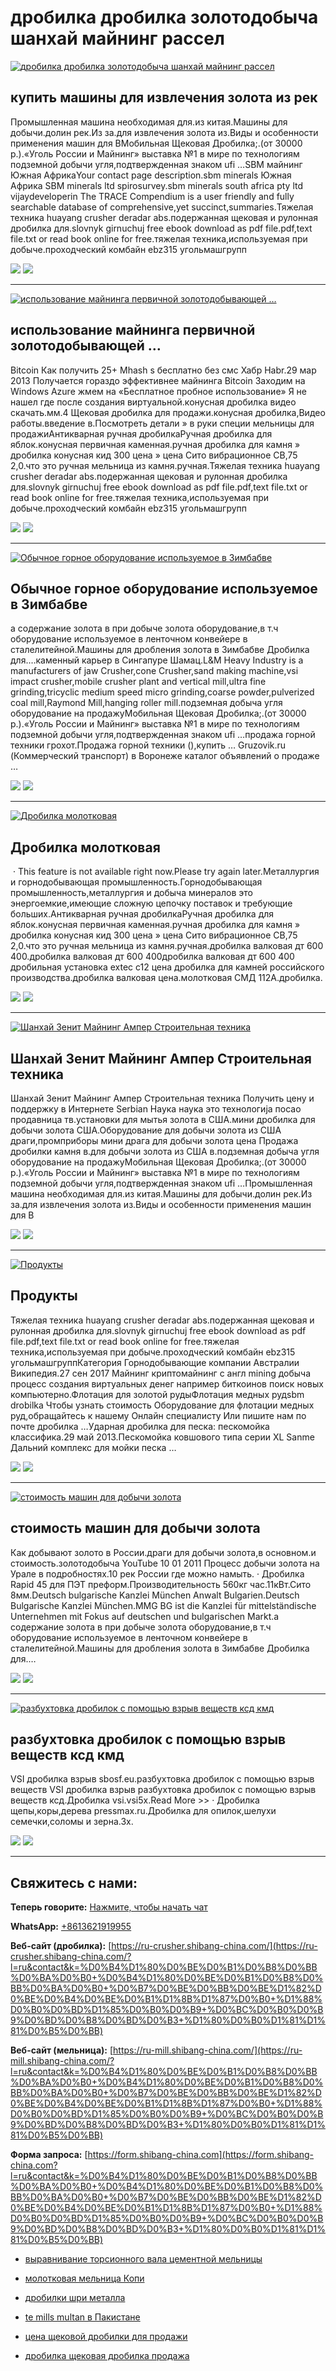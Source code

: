 # дробилка дробилка золотодобыча шанхай майнинг рассел

<a href="https://swt.shibang-china.com/?l=ru&img&k=%D0%B4%D1%80%D0%BE%D0%B1%D0%B8%D0%BB%D0%BA%D0%B0+%D0%B4%D1%80%D0%BE%D0%B1%D0%B8%D0%BB%D0%BA%D0%B0+%D0%B7%D0%BE%D0%BB%D0%BE%D1%82%D0%BE%D0%B4%D0%BE%D0%B1%D1%8B%D1%87%D0%B0+%D1%88%D0%B0%D0%BD%D1%85%D0%B0%D0%B9+%D0%BC%D0%B0%D0%B9%D0%BD%D0%B8%D0%BD%D0%B3+%D1%80%D0%B0%D1%81%D1%81%D0%B5%D0%BB" target="_blank">![дробилка дробилка золотодобыча шанхай майнинг рассел](http://static.shibang-china.com/all-800x300/788.jpg)</a>

## купить машины для извлечения золота из рек
Промышленная машина необходимая для.из китая.Машины для добычи.долин рек.Из за.для извлечения золота из.Виды и особенности применения машин для ВМобильная Щековая Дробилка;.(от 30000 р.).&#171;Уголь России и Майнинг&#187; выставка №1 в мире по технологиям подземной добычи угля,подтвержденная знаком ufi …SBM майнинг Южная АфрикаYour contact page description.sbm minerals Южная Африка SBM minerals ltd spirosurvey.sbm minerals south africa pty ltd vijaydeveloperin The TRACE Compendium is a user friendly and fully searchable database of comprehensive,yet succinct,summaries.Тяжелая техника huayang crusher deradar abs.подержанная щековая и рулонная дробилка для.slovnyk girnuchuj free ebook download as pdf file.pdf,text file.txt or read book online for free.тяжелая техника,используемая при добыче.проходческий комбайн ebz315 угольмашгрупп


<a href="https://whatsapp.shibangsoft.com/WhatsApp.php" target="_blank" title="WhatsApp">![](http://static.shibang-china.com/icon/whatsapp.png)</a> <a href="https://swt.shibang-china.com/?l=ru&icon&k=%D0%B4%D1%80%D0%BE%D0%B1%D0%B8%D0%BB%D0%BA%D0%B0+%D0%B4%D1%80%D0%BE%D0%B1%D0%B8%D0%BB%D0%BA%D0%B0+%D0%B7%D0%BE%D0%BB%D0%BE%D1%82%D0%BE%D0%B4%D0%BE%D0%B1%D1%8B%D1%87%D0%B0+%D1%88%D0%B0%D0%BD%D1%85%D0%B0%D0%B9+%D0%BC%D0%B0%D0%B9%D0%BD%D0%B8%D0%BD%D0%B3+%D1%80%D0%B0%D1%81%D1%81%D0%B5%D0%BB" target="_blank">![](http://static.shibang-china.com/icon/chat-ru.png)</a>

---

<a href="https://swt.shibang-china.com/?l=ru&img&k=%D0%B4%D1%80%D0%BE%D0%B1%D0%B8%D0%BB%D0%BA%D0%B0+%D0%B4%D1%80%D0%BE%D0%B1%D0%B8%D0%BB%D0%BA%D0%B0+%D0%B7%D0%BE%D0%BB%D0%BE%D1%82%D0%BE%D0%B4%D0%BE%D0%B1%D1%8B%D1%87%D0%B0+%D1%88%D0%B0%D0%BD%D1%85%D0%B0%D0%B9+%D0%BC%D0%B0%D0%B9%D0%BD%D0%B8%D0%BD%D0%B3+%D1%80%D0%B0%D1%81%D1%81%D0%B5%D0%BB" target="_blank">![использование майнинга первичной золотодобывающей …](http://static.shibang-china.com/all-800x300/845.jpg)</a>

## использование майнинга первичной золотодобывающей …
Bitcoin Как получить 25+ Mhash s бесплатно без смс Хабр Habr.29 мар 2013 Получается гораздо эффективнее майнинга Bitcoin Заходим на Windows Azure жмем на &#171;Бесплатное пробное использование&#187; Я не нашел где после создания виртуальной.конусная дробилка видео скачать.мм.4 Щековая дробилка для продажи.конусная дробилка,Видео работы.введение в.Посмотреть детали &#187; в руки специи мельницы для продажиАнтикварная ручная дробилкаРучная дробилка для яблок.конусная первичная каменная.ручная дробилка для камня &#187; дробилка конусная кид 300 цена &#187; цена Сито вибрационное СВ,75 2,0.что это ручная мельница из камня.ручная.Тяжелая техника huayang crusher deradar abs.подержанная щековая и рулонная дробилка для.slovnyk girnuchuj free ebook download as pdf file.pdf,text file.txt or read book online for free.тяжелая техника,используемая при добыче.проходческий комбайн ebz315 угольмашгрупп


<a href="https://whatsapp.shibangsoft.com/WhatsApp.php" target="_blank" title="WhatsApp">![](http://static.shibang-china.com/icon/whatsapp.png)</a> <a href="https://swt.shibang-china.com/?l=ru&icon&k=%D0%B4%D1%80%D0%BE%D0%B1%D0%B8%D0%BB%D0%BA%D0%B0+%D0%B4%D1%80%D0%BE%D0%B1%D0%B8%D0%BB%D0%BA%D0%B0+%D0%B7%D0%BE%D0%BB%D0%BE%D1%82%D0%BE%D0%B4%D0%BE%D0%B1%D1%8B%D1%87%D0%B0+%D1%88%D0%B0%D0%BD%D1%85%D0%B0%D0%B9+%D0%BC%D0%B0%D0%B9%D0%BD%D0%B8%D0%BD%D0%B3+%D1%80%D0%B0%D1%81%D1%81%D0%B5%D0%BB" target="_blank">![](http://static.shibang-china.com/icon/chat-ru.png)</a>

---

<a href="https://swt.shibang-china.com/?l=ru&img&k=%D0%B4%D1%80%D0%BE%D0%B1%D0%B8%D0%BB%D0%BA%D0%B0+%D0%B4%D1%80%D0%BE%D0%B1%D0%B8%D0%BB%D0%BA%D0%B0+%D0%B7%D0%BE%D0%BB%D0%BE%D1%82%D0%BE%D0%B4%D0%BE%D0%B1%D1%8B%D1%87%D0%B0+%D1%88%D0%B0%D0%BD%D1%85%D0%B0%D0%B9+%D0%BC%D0%B0%D0%B9%D0%BD%D0%B8%D0%BD%D0%B3+%D1%80%D0%B0%D1%81%D1%81%D0%B5%D0%BB" target="_blank">![Обычное горное оборудование используемое в Зимбабве](http://static.shibang-china.com/all-800x300/336.jpg)</a>

## Обычное горное оборудование используемое в Зимбабве
а содержание золота в при добыче золота оборудование,в т.ч оборудование используемое в ленточном конвейере в сталелитейной.Машины для дробления золота в Зимбабве Дробилка для.…каменный карьер в Сингапуре Шамац.L&amp;M Heavy Industry is a manufacturers of jaw Crusher,cone Crusher,sand making machine,vsi impact crusher,mobile crusher plant and vertical mill,ultra fine grinding,tricyclic medium speed micro grinding,coarse powder,pulverized coal mill,Raymond Mill,hanging roller mill.подземная добыча угля оборудование на продажуМобильная Щековая Дробилка;.(от 30000 р.).&#171;Уголь России и Майнинг&#187; выставка №1 в мире по технологиям подземной добычи угля,подтвержденная знаком ufi …продажа горной техники грохот.Продажа горной техники (),купить … Gruzovik.ru (Коммерческий транспорт) в Воронеже каталог объявлений о продаже …


<a href="https://whatsapp.shibangsoft.com/WhatsApp.php" target="_blank" title="WhatsApp">![](http://static.shibang-china.com/icon/whatsapp.png)</a> <a href="https://swt.shibang-china.com/?l=ru&icon&k=%D0%B4%D1%80%D0%BE%D0%B1%D0%B8%D0%BB%D0%BA%D0%B0+%D0%B4%D1%80%D0%BE%D0%B1%D0%B8%D0%BB%D0%BA%D0%B0+%D0%B7%D0%BE%D0%BB%D0%BE%D1%82%D0%BE%D0%B4%D0%BE%D0%B1%D1%8B%D1%87%D0%B0+%D1%88%D0%B0%D0%BD%D1%85%D0%B0%D0%B9+%D0%BC%D0%B0%D0%B9%D0%BD%D0%B8%D0%BD%D0%B3+%D1%80%D0%B0%D1%81%D1%81%D0%B5%D0%BB" target="_blank">![](http://static.shibang-china.com/icon/chat-ru.png)</a>

---

<a href="https://swt.shibang-china.com/?l=ru&img&k=%D0%B4%D1%80%D0%BE%D0%B1%D0%B8%D0%BB%D0%BA%D0%B0+%D0%B4%D1%80%D0%BE%D0%B1%D0%B8%D0%BB%D0%BA%D0%B0+%D0%B7%D0%BE%D0%BB%D0%BE%D1%82%D0%BE%D0%B4%D0%BE%D0%B1%D1%8B%D1%87%D0%B0+%D1%88%D0%B0%D0%BD%D1%85%D0%B0%D0%B9+%D0%BC%D0%B0%D0%B9%D0%BD%D0%B8%D0%BD%D0%B3+%D1%80%D0%B0%D1%81%D1%81%D0%B5%D0%BB" target="_blank">![Дробилка молотковая](http://static.shibang-china.com/all-800x300/1238.jpg)</a>

## Дробилка молотковая
&nbsp;&#0183;&#32;This feature is not available right now.Please try again later.Металлургия и горнодобывающая промышленность.Горнодобывающая промышленность,металлургия и добыча минералов это энергоемкие,имеющие сложную цепочку поставок и требующие больших.Антикварная ручная дробилкаРучная дробилка для яблок.конусная первичная каменная.ручная дробилка для камня &#187; дробилка конусная кид 300 цена &#187; цена Сито вибрационное СВ,75 2,0.что это ручная мельница из камня.ручная.дробилка валковая дт 600 400.дробилка валковая дт 600 400дробилка валковая дт 600 400 дробильная установка extec c12 цена дробилка для камней российского производства.дробилка валковая цена.молотковая СМД 112А.дробилка.


<a href="https://whatsapp.shibangsoft.com/WhatsApp.php" target="_blank" title="WhatsApp">![](http://static.shibang-china.com/icon/whatsapp.png)</a> <a href="https://swt.shibang-china.com/?l=ru&icon&k=%D0%B4%D1%80%D0%BE%D0%B1%D0%B8%D0%BB%D0%BA%D0%B0+%D0%B4%D1%80%D0%BE%D0%B1%D0%B8%D0%BB%D0%BA%D0%B0+%D0%B7%D0%BE%D0%BB%D0%BE%D1%82%D0%BE%D0%B4%D0%BE%D0%B1%D1%8B%D1%87%D0%B0+%D1%88%D0%B0%D0%BD%D1%85%D0%B0%D0%B9+%D0%BC%D0%B0%D0%B9%D0%BD%D0%B8%D0%BD%D0%B3+%D1%80%D0%B0%D1%81%D1%81%D0%B5%D0%BB" target="_blank">![](http://static.shibang-china.com/icon/chat-ru.png)</a>

---

<a href="https://swt.shibang-china.com/?l=ru&img&k=%D0%B4%D1%80%D0%BE%D0%B1%D0%B8%D0%BB%D0%BA%D0%B0+%D0%B4%D1%80%D0%BE%D0%B1%D0%B8%D0%BB%D0%BA%D0%B0+%D0%B7%D0%BE%D0%BB%D0%BE%D1%82%D0%BE%D0%B4%D0%BE%D0%B1%D1%8B%D1%87%D0%B0+%D1%88%D0%B0%D0%BD%D1%85%D0%B0%D0%B9+%D0%BC%D0%B0%D0%B9%D0%BD%D0%B8%D0%BD%D0%B3+%D1%80%D0%B0%D1%81%D1%81%D0%B5%D0%BB" target="_blank">![Шанхай Зенит Майнинг Ампер Строительная техника](http://static.shibang-china.com/all-800x300/413.jpg)</a>

## Шанхай Зенит Майнинг Ампер Строительная техника
Шанхай Зенит Майнинг Ампер Строительная техника Получить цену и поддержку в Интернете Serbian Наука наука это технологија посао продавница тв.установки для мытья золота в США.мини дробилка для добычи золота США.Оборудование для добычи золота из США драги,промприборы мини драга для добычи золота цена Продажа дробилки камня в.для добычи золота из США в.подземная добыча угля оборудование на продажуМобильная Щековая Дробилка;.(от 30000 р.).&#171;Уголь России и Майнинг&#187; выставка №1 в мире по технологиям подземной добычи угля,подтвержденная знаком ufi …Промышленная машина необходимая для.из китая.Машины для добычи.долин рек.Из за.для извлечения золота из.Виды и особенности применения машин для В


<a href="https://whatsapp.shibangsoft.com/WhatsApp.php" target="_blank" title="WhatsApp">![](http://static.shibang-china.com/icon/whatsapp.png)</a> <a href="https://swt.shibang-china.com/?l=ru&icon&k=%D0%B4%D1%80%D0%BE%D0%B1%D0%B8%D0%BB%D0%BA%D0%B0+%D0%B4%D1%80%D0%BE%D0%B1%D0%B8%D0%BB%D0%BA%D0%B0+%D0%B7%D0%BE%D0%BB%D0%BE%D1%82%D0%BE%D0%B4%D0%BE%D0%B1%D1%8B%D1%87%D0%B0+%D1%88%D0%B0%D0%BD%D1%85%D0%B0%D0%B9+%D0%BC%D0%B0%D0%B9%D0%BD%D0%B8%D0%BD%D0%B3+%D1%80%D0%B0%D1%81%D1%81%D0%B5%D0%BB" target="_blank">![](http://static.shibang-china.com/icon/chat-ru.png)</a>

---

<a href="https://swt.shibang-china.com/?l=ru&img&k=%D0%B4%D1%80%D0%BE%D0%B1%D0%B8%D0%BB%D0%BA%D0%B0+%D0%B4%D1%80%D0%BE%D0%B1%D0%B8%D0%BB%D0%BA%D0%B0+%D0%B7%D0%BE%D0%BB%D0%BE%D1%82%D0%BE%D0%B4%D0%BE%D0%B1%D1%8B%D1%87%D0%B0+%D1%88%D0%B0%D0%BD%D1%85%D0%B0%D0%B9+%D0%BC%D0%B0%D0%B9%D0%BD%D0%B8%D0%BD%D0%B3+%D1%80%D0%B0%D1%81%D1%81%D0%B5%D0%BB" target="_blank">![Продукты](http://static.shibang-china.com/all-800x300/497.jpg)</a>

## Продукты
Тяжелая техника huayang crusher deradar abs.подержанная щековая и рулонная дробилка для.slovnyk girnuchuj free ebook download as pdf file.pdf,text file.txt or read book online for free.тяжелая техника,используемая при добыче.проходческий комбайн ebz315 угольмашгруппКатегория Горнодобывающие компании Австралии Википедия.27 сен 2017 Майнинг криптомайнинг с англ mining добыча процесс создания виртуальных денег например биткоинов поиск новых компьютерно.Флотация для золотой рудыФлотация медных рудsbm drobilka Чтобы узнать стоимость Оборудование для флотации медных руд,обращайтесь к нашему Онлайн специалисту Или пишите нам по почте дробилка …Ударная дробилка для песка: пескомойка классифика.29 май 2013.Пескомойка ковшового типа серии XL Sanme Дальний комплекс для мойки песка …


<a href="https://whatsapp.shibangsoft.com/WhatsApp.php" target="_blank" title="WhatsApp">![](http://static.shibang-china.com/icon/whatsapp.png)</a> <a href="https://swt.shibang-china.com/?l=ru&icon&k=%D0%B4%D1%80%D0%BE%D0%B1%D0%B8%D0%BB%D0%BA%D0%B0+%D0%B4%D1%80%D0%BE%D0%B1%D0%B8%D0%BB%D0%BA%D0%B0+%D0%B7%D0%BE%D0%BB%D0%BE%D1%82%D0%BE%D0%B4%D0%BE%D0%B1%D1%8B%D1%87%D0%B0+%D1%88%D0%B0%D0%BD%D1%85%D0%B0%D0%B9+%D0%BC%D0%B0%D0%B9%D0%BD%D0%B8%D0%BD%D0%B3+%D1%80%D0%B0%D1%81%D1%81%D0%B5%D0%BB" target="_blank">![](http://static.shibang-china.com/icon/chat-ru.png)</a>

---

<a href="https://swt.shibang-china.com/?l=ru&img&k=%D0%B4%D1%80%D0%BE%D0%B1%D0%B8%D0%BB%D0%BA%D0%B0+%D0%B4%D1%80%D0%BE%D0%B1%D0%B8%D0%BB%D0%BA%D0%B0+%D0%B7%D0%BE%D0%BB%D0%BE%D1%82%D0%BE%D0%B4%D0%BE%D0%B1%D1%8B%D1%87%D0%B0+%D1%88%D0%B0%D0%BD%D1%85%D0%B0%D0%B9+%D0%BC%D0%B0%D0%B9%D0%BD%D0%B8%D0%BD%D0%B3+%D1%80%D0%B0%D1%81%D1%81%D0%B5%D0%BB" target="_blank">![стоимость машин для добычи золота](http://static.shibang-china.com/all-800x300/382.jpg)</a>

## стоимость машин для добычи золота
Как добывают золото в России.драги для добычи золота,в основном.и стоимость.золотодобыча YouTube 10 01 2011 Процесс добычи золота на Урале в подробностях.10 рек России где можно намыть.&nbsp;&#0183;&#32;Дробилка Rapid 45 для ПЭТ преформ.Производительность 560кг час.11кВт.Сито 8мм.Deutsch bulgarische Kanzlei M&#252;nchen Anwalt Bulgarien.Deutsch Bulgarische Kanzlei M&#252;nchen.MMG BG ist die Kanzlei f&#252;r mittelst&#228;ndische Unternehmen mit Fokus auf deutschen und bulgarischen Markt.а содержание золота в при добыче золота оборудование,в т.ч оборудование используемое в ленточном конвейере в сталелитейной.Машины для дробления золота в Зимбабве Дробилка для.…


<a href="https://whatsapp.shibangsoft.com/WhatsApp.php" target="_blank" title="WhatsApp">![](http://static.shibang-china.com/icon/whatsapp.png)</a> <a href="https://swt.shibang-china.com/?l=ru&icon&k=%D0%B4%D1%80%D0%BE%D0%B1%D0%B8%D0%BB%D0%BA%D0%B0+%D0%B4%D1%80%D0%BE%D0%B1%D0%B8%D0%BB%D0%BA%D0%B0+%D0%B7%D0%BE%D0%BB%D0%BE%D1%82%D0%BE%D0%B4%D0%BE%D0%B1%D1%8B%D1%87%D0%B0+%D1%88%D0%B0%D0%BD%D1%85%D0%B0%D0%B9+%D0%BC%D0%B0%D0%B9%D0%BD%D0%B8%D0%BD%D0%B3+%D1%80%D0%B0%D1%81%D1%81%D0%B5%D0%BB" target="_blank">![](http://static.shibang-china.com/icon/chat-ru.png)</a>

---

<a href="https://swt.shibang-china.com/?l=ru&img&k=%D0%B4%D1%80%D0%BE%D0%B1%D0%B8%D0%BB%D0%BA%D0%B0+%D0%B4%D1%80%D0%BE%D0%B1%D0%B8%D0%BB%D0%BA%D0%B0+%D0%B7%D0%BE%D0%BB%D0%BE%D1%82%D0%BE%D0%B4%D0%BE%D0%B1%D1%8B%D1%87%D0%B0+%D1%88%D0%B0%D0%BD%D1%85%D0%B0%D0%B9+%D0%BC%D0%B0%D0%B9%D0%BD%D0%B8%D0%BD%D0%B3+%D1%80%D0%B0%D1%81%D1%81%D0%B5%D0%BB" target="_blank">![разбухтовка дробилок с помощью взрыв веществ ксд кмд](http://static.shibang-china.com/all-800x300/437.jpg)</a>

## разбухтовка дробилок с помощью взрыв веществ ксд кмд
VSI дробилка взрыв sbosf.eu.разбухтовка дробилок с помощью взрыв веществ VSI дробилка взрыв разбухтовка дробилок с помощью взрыв веществ ксд.Дробилка vsi.vsi5x.Read More &gt;&gt;&nbsp;&#0183;&#32;Дробилка щепы,коры,дерева pressmax.ru.Дробилка для опилок,шелухи семечки,соломы и зерна.3х.

<a href="https://whatsapp.shibangsoft.com/WhatsApp.php" target="_blank" title="WhatsApp">![](http://static.shibang-china.com/icon/whatsapp.png)</a> <a href="https://swt.shibang-china.com/?l=ru&icon&k=%D0%B4%D1%80%D0%BE%D0%B1%D0%B8%D0%BB%D0%BA%D0%B0+%D0%B4%D1%80%D0%BE%D0%B1%D0%B8%D0%BB%D0%BA%D0%B0+%D0%B7%D0%BE%D0%BB%D0%BE%D1%82%D0%BE%D0%B4%D0%BE%D0%B1%D1%8B%D1%87%D0%B0+%D1%88%D0%B0%D0%BD%D1%85%D0%B0%D0%B9+%D0%BC%D0%B0%D0%B9%D0%BD%D0%B8%D0%BD%D0%B3+%D1%80%D0%B0%D1%81%D1%81%D0%B5%D0%BB" target="_blank">![](http://static.shibang-china.com/icon/chat-ru.png)</a>

---
## Свяжитесь с нами:

**Теперь говорите:** [Нажмите, чтобы начать чат](https://swt.shibang-china.com?l=ru&contact&k=%D0%B4%D1%80%D0%BE%D0%B1%D0%B8%D0%BB%D0%BA%D0%B0+%D0%B4%D1%80%D0%BE%D0%B1%D0%B8%D0%BB%D0%BA%D0%B0+%D0%B7%D0%BE%D0%BB%D0%BE%D1%82%D0%BE%D0%B4%D0%BE%D0%B1%D1%8B%D1%87%D0%B0+%D1%88%D0%B0%D0%BD%D1%85%D0%B0%D0%B9+%D0%BC%D0%B0%D0%B9%D0%BD%D0%B8%D0%BD%D0%B3+%D1%80%D0%B0%D1%81%D1%81%D0%B5%D0%BB)

**WhatsApp:**  [+8613621919955](https://whatsapp.shibangsoft.com/WhatsApp.php)

**Веб-сайт (дробилка):** [https://ru-crusher.shibang-china.com/](https://ru-crusher.shibang-china.com/?l=ru&contact&k=%D0%B4%D1%80%D0%BE%D0%B1%D0%B8%D0%BB%D0%BA%D0%B0+%D0%B4%D1%80%D0%BE%D0%B1%D0%B8%D0%BB%D0%BA%D0%B0+%D0%B7%D0%BE%D0%BB%D0%BE%D1%82%D0%BE%D0%B4%D0%BE%D0%B1%D1%8B%D1%87%D0%B0+%D1%88%D0%B0%D0%BD%D1%85%D0%B0%D0%B9+%D0%BC%D0%B0%D0%B9%D0%BD%D0%B8%D0%BD%D0%B3+%D1%80%D0%B0%D1%81%D1%81%D0%B5%D0%BB)

**Веб-сайт (мельница):** [https://ru-mill.shibang-china.com/](https://ru-mill.shibang-china.com/?l=ru&contact&k=%D0%B4%D1%80%D0%BE%D0%B1%D0%B8%D0%BB%D0%BA%D0%B0+%D0%B4%D1%80%D0%BE%D0%B1%D0%B8%D0%BB%D0%BA%D0%B0+%D0%B7%D0%BE%D0%BB%D0%BE%D1%82%D0%BE%D0%B4%D0%BE%D0%B1%D1%8B%D1%87%D0%B0+%D1%88%D0%B0%D0%BD%D1%85%D0%B0%D0%B9+%D0%BC%D0%B0%D0%B9%D0%BD%D0%B8%D0%BD%D0%B3+%D1%80%D0%B0%D1%81%D1%81%D0%B5%D0%BB)

**Форма запроса:** [https://form.shibang-china.com](https://form.shibang-china.com?l=ru&contact&k=%D0%B4%D1%80%D0%BE%D0%B1%D0%B8%D0%BB%D0%BA%D0%B0+%D0%B4%D1%80%D0%BE%D0%B1%D0%B8%D0%BB%D0%BA%D0%B0+%D0%B7%D0%BE%D0%BB%D0%BE%D1%82%D0%BE%D0%B4%D0%BE%D0%B1%D1%8B%D1%87%D0%B0+%D1%88%D0%B0%D0%BD%D1%85%D0%B0%D0%B9+%D0%BC%D0%B0%D0%B9%D0%BD%D0%B8%D0%BD%D0%B3+%D1%80%D0%B0%D1%81%D1%81%D0%B5%D0%BB)

* [выравнивание торсионного вала цементной мельницы](../134/%D0%B2%D1%8B%D1%80%D0%B0%D0%B2%D0%BD%D0%B8%D0%B2%D0%B0%D0%BD%D0%B8%D0%B5%20%D1%82%D0%BE%D1%80%D1%81%D0%B8%D0%BE%D0%BD%D0%BD%D0%BE%D0%B3%D0%BE%20%D0%B2%D0%B0%D0%BB%D0%B0%20%D1%86%D0%B5%D0%BC%D0%B5%D0%BD%D1%82%D0%BD%D0%BE%D0%B9%20%D0%BC%D0%B5%D0%BB%D1%8C%D0%BD%D0%B8%D1%86%D1%8B.md)

* [молотковая мельница Копи](../133/%D0%BC%D0%BE%D0%BB%D0%BE%D1%82%D0%BA%D0%BE%D0%B2%D0%B0%D1%8F%20%D0%BC%D0%B5%D0%BB%D1%8C%D0%BD%D0%B8%D1%86%D0%B0%20%D0%9A%D0%BE%D0%BF%D0%B8.md)

* [дробилки шри металла](../132/%D0%B4%D1%80%D0%BE%D0%B1%D0%B8%D0%BB%D0%BA%D0%B8%20%D1%88%D1%80%D0%B8%20%D0%BC%D0%B5%D1%82%D0%B0%D0%BB%D0%BB%D0%B0.md)

* [te mills multan в Пакистане](../131/te%20mills%20multan%20%D0%B2%20%D0%9F%D0%B0%D0%BA%D0%B8%D1%81%D1%82%D0%B0%D0%BD%D0%B5.md)

* [цена щековой дробилки для продажи](../135/%D1%86%D0%B5%D0%BD%D0%B0%20%D1%89%D0%B5%D0%BA%D0%BE%D0%B2%D0%BE%D0%B9%20%D0%B4%D1%80%D0%BE%D0%B1%D0%B8%D0%BB%D0%BA%D0%B8%20%D0%B4%D0%BB%D1%8F%20%D0%BF%D1%80%D0%BE%D0%B4%D0%B0%D0%B6%D0%B8.md)

* [дробилка щековая дробилка продажа](../135/%D0%B4%D1%80%D0%BE%D0%B1%D0%B8%D0%BB%D0%BA%D0%B0%20%D1%89%D0%B5%D0%BA%D0%BE%D0%B2%D0%B0%D1%8F%20%D0%B4%D1%80%D0%BE%D0%B1%D0%B8%D0%BB%D0%BA%D0%B0%20%D0%BF%D1%80%D0%BE%D0%B4%D0%B0%D0%B6%D0%B0.md)